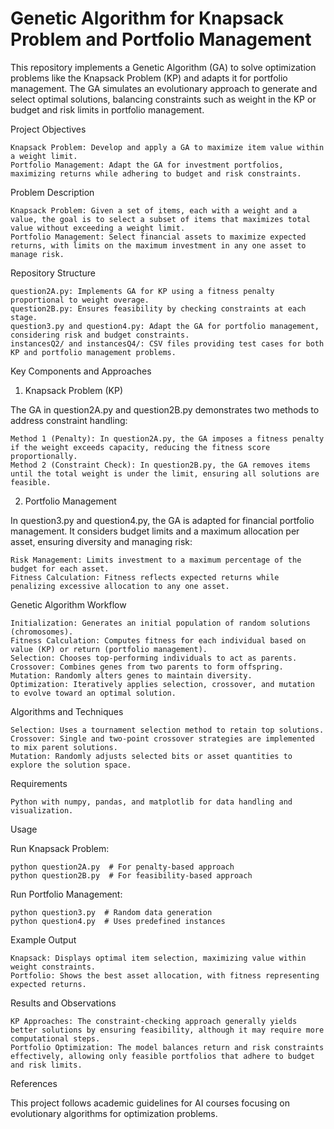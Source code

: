 # Genetic Algorithm for Knapsack Problem and Portfolio Management

This repository implements a Genetic Algorithm (GA) to solve optimization problems like the Knapsack Problem (KP) and adapts it for portfolio management. The GA simulates an evolutionary approach to generate and select optimal solutions, balancing constraints such as weight in the KP or budget and risk limits in portfolio management.

Project Objectives

    Knapsack Problem: Develop and apply a GA to maximize item value within a weight limit.
    Portfolio Management: Adapt the GA for investment portfolios, maximizing returns while adhering to budget and risk constraints.

Problem Description

    Knapsack Problem: Given a set of items, each with a weight and a value, the goal is to select a subset of items that maximizes total value without exceeding a weight limit.
    Portfolio Management: Select financial assets to maximize expected returns, with limits on the maximum investment in any one asset to manage risk.

Repository Structure

    question2A.py: Implements GA for KP using a fitness penalty proportional to weight overage.
    question2B.py: Ensures feasibility by checking constraints at each stage.
    question3.py and question4.py: Adapt the GA for portfolio management, considering risk and budget constraints.
    instancesQ2/ and instancesQ4/: CSV files providing test cases for both KP and portfolio management problems.

Key Components and Approaches
1. Knapsack Problem (KP)

The GA in question2A.py and question2B.py demonstrates two methods to address constraint handling:

    Method 1 (Penalty): In question2A.py, the GA imposes a fitness penalty if the weight exceeds capacity, reducing the fitness score proportionally.
    Method 2 (Constraint Check): In question2B.py, the GA removes items until the total weight is under the limit, ensuring all solutions are feasible.

2. Portfolio Management

In question3.py and question4.py, the GA is adapted for financial portfolio management. It considers budget limits and a maximum allocation per asset, ensuring diversity and managing risk:

    Risk Management: Limits investment to a maximum percentage of the budget for each asset.
    Fitness Calculation: Fitness reflects expected returns while penalizing excessive allocation to any one asset.

Genetic Algorithm Workflow

    Initialization: Generates an initial population of random solutions (chromosomes).
    Fitness Calculation: Computes fitness for each individual based on value (KP) or return (portfolio management).
    Selection: Chooses top-performing individuals to act as parents.
    Crossover: Combines genes from two parents to form offspring.
    Mutation: Randomly alters genes to maintain diversity.
    Optimization: Iteratively applies selection, crossover, and mutation to evolve toward an optimal solution.

Algorithms and Techniques

    Selection: Uses a tournament selection method to retain top solutions.
    Crossover: Single and two-point crossover strategies are implemented to mix parent solutions.
    Mutation: Randomly adjusts selected bits or asset quantities to explore the solution space.

Requirements

    Python with numpy, pandas, and matplotlib for data handling and visualization.

Usage

Run Knapsack Problem:
    
    python question2A.py  # For penalty-based approach
    python question2B.py  # For feasibility-based approach

Run Portfolio Management:

    python question3.py  # Random data generation
    python question4.py  # Uses predefined instances

Example Output

    Knapsack: Displays optimal item selection, maximizing value within weight constraints.
    Portfolio: Shows the best asset allocation, with fitness representing expected returns.

Results and Observations

    KP Approaches: The constraint-checking approach generally yields better solutions by ensuring feasibility, although it may require more computational steps.
    Portfolio Optimization: The model balances return and risk constraints effectively, allowing only feasible portfolios that adhere to budget and risk limits.

References

This project follows academic guidelines for AI courses focusing on evolutionary algorithms for optimization problems.

